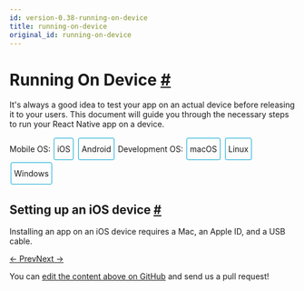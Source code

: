 ```yaml
---
id: version-0.38-running-on-device
title: running-on-device
original_id: running-on-device
---
```

<a id="content"></a><h1><a class="anchor" name="running-on-device"></a>Running On Device <a class="hash-link" href="docs/running-on-device.html#running-on-device">#</a></h1><div><p>It's always a good idea to test your app on an actual device before releasing it to your users. This document will guide you through the necessary steps to run your React Native app on a device.</p><span><div class="toggler">
  <style>
    .toggler a {
      display: inline-block;
      padding: 10px 5px;
      margin: 2px;
      border: 1px solid #05A5D1;
      border-radius: 3px;
      text-decoration: none !important;
    }
    .display-os-mac .toggler .button-mac,
    .display-os-linux .toggler .button-linux,
    .display-os-windows .toggler .button-windows,
    .display-platform-ios .toggler .button-ios,
    .display-platform-android .toggler .button-android {
      background-color: #05A5D1;
      color: white;
    }
    block { display: none; }
    .display-platform-ios.display-os-mac .ios.mac,
    .display-platform-ios.display-os-linux .ios.linux,
    .display-platform-ios.display-os-windows .ios.windows,
    .display-platform-android.display-os-mac .android.mac,
    .display-platform-android.display-os-linux .android.linux,
    .display-platform-android.display-os-windows .android.windows {
      display: block;
    }
  </style>
  <span>Mobile OS:</span>
  <a href="javascript:void(0);" class="button-ios" onclick="display('platform', 'ios')">iOS</a>
  <a href="javascript:void(0);" class="button-android" onclick="display('platform', 'android')">Android</a>
  <span>Development OS:</span>
  <a href="javascript:void(0);" class="button-mac" onclick="display('os', 'mac')">macOS</a>
  <a href="javascript:void(0);" class="button-linux" onclick="display('os', 'linux')">Linux</a>
  <a href="javascript:void(0);" class="button-windows" onclick="display('os', 'windows')">Windows</a>
</div>

</span><span><block class="mac linux windows ios">

</block></span><h2><a class="anchor" name="setting-up-an-ios-device"></a>Setting up an iOS device <a class="hash-link" href="docs/running-on-device.html#setting-up-an-ios-device">#</a></h2><p>Installing an app on an iOS device requires a Mac, an Apple ID, and a USB cable.</p><span><block class="mac ios">

</block></span><p>Connect your device to your Mac via USB, then open Xcode. In the project navigator, choose your device from the Scheme toolbar menu. Xcode will then register your device for development.</p><blockquote><p>If you run into any issues, please take a look at Apple's <a href="https://developer.apple.com/library/content/documentation/IDEs/Conceptual/AppDistributionGuide/LaunchingYourApponDevices/LaunchingYourApponDevices.html#//apple_ref/doc/uid/TP40012582-CH27-SW4" target="_blank">Launching Your App on a Device docs</a>.</p></blockquote><p>Finally, select your phone as the build target and press **Build and run(()).</p><span><block class="mac windows linux android">

</block></span><h2><a class="anchor" name="setting-up-an-android-device"></a>Setting up an Android device <a class="hash-link" href="docs/running-on-device.html#setting-up-an-android-device">#</a></h2><p>Running an Android app on a device requires a Mac or PC and a USB cable.</p><h3><a class="anchor" name="1-enable-debugging-over-usb"></a>1. Enable Debugging over USB <a class="hash-link" href="docs/running-on-device.html#1-enable-debugging-over-usb">#</a></h3><p>Most Android devices can only install and run apps downloaded from Google Play, by default. You will need to enable USB Debugging on your device in order to install your app during development.</p><p>To enable USB debugging on your device, you will first need to enable the "Developer options" menu by going to <strong>Settings</strong> → <strong>About phone</strong> and then tapping the <code>Build number</code> row at the bottom seven times. You can then go back to <strong>Settings</strong> → <strong>Developer options</strong> to enable "USB debugging".</p><h3><a class="anchor" name="2-plug-in-your-device-via-usb"></a>2. Plug in your device via USB <a class="hash-link" href="docs/running-on-device.html#2-plug-in-your-device-via-usb">#</a></h3><p>Let's now set up an Android device to run our React Native projects. Go ahead and plug in your device via USB to your development machine.</p><span><block class="linux android">

</block></span><p>Next, check the manufacturer code by using <code>lsusb</code> (on mac, you must first <a href="https://github.com/jlhonora/lsusb" target="_blank">install lsusb</a>). <code>lsusb</code> should output something like this:</p><div class="prism language-javascript">$ lsusb
Bus <span class="token number">002</span> Device <span class="token number">002</span><span class="token punctuation">:</span> ID <span class="token number">8087</span><span class="token punctuation">:</span><span class="token number">0024</span> Intel Corp<span class="token punctuation">.</span> Integrated Rate Matching Hub
Bus <span class="token number">002</span> Device <span class="token number">001</span><span class="token punctuation">:</span> ID 1d6b<span class="token punctuation">:</span><span class="token number">0002</span> Linux Foundation <span class="token number">2.0</span> root hub
Bus <span class="token number">001</span> Device <span class="token number">003</span><span class="token punctuation">:</span> ID 22b8<span class="token punctuation">:</span><span class="token number">2e76</span> Motorola PCS
Bus <span class="token number">001</span> Device <span class="token number">002</span><span class="token punctuation">:</span> ID <span class="token number">8087</span><span class="token punctuation">:</span><span class="token number">0024</span> Intel Corp<span class="token punctuation">.</span> Integrated Rate Matching Hub
Bus <span class="token number">001</span> Device <span class="token number">001</span><span class="token punctuation">:</span> ID 1d6b<span class="token punctuation">:</span><span class="token number">0002</span> Linux Foundation <span class="token number">2.0</span> root hub
Bus <span class="token number">004</span> Device <span class="token number">001</span><span class="token punctuation">:</span> ID 1d6b<span class="token punctuation">:</span><span class="token number">0003</span> Linux Foundation <span class="token number">3.0</span> root hub
Bus <span class="token number">003</span> Device <span class="token number">001</span><span class="token punctuation">:</span> ID 1d6b<span class="token punctuation">:</span><span class="token number">0002</span> Linux Foundation <span class="token number">2.0</span> root hub</div><p>These lines represent the USB devices currently connected to your machine.</p><p>You want the line that represents your phone. If you're in doubt, try unplugging your phone and running the command again:</p><div class="prism language-javascript">$ lsusb
Bus <span class="token number">002</span> Device <span class="token number">002</span><span class="token punctuation">:</span> ID <span class="token number">8087</span><span class="token punctuation">:</span><span class="token number">0024</span> Intel Corp<span class="token punctuation">.</span> Integrated Rate Matching Hub
Bus <span class="token number">002</span> Device <span class="token number">001</span><span class="token punctuation">:</span> ID 1d6b<span class="token punctuation">:</span><span class="token number">0002</span> Linux Foundation <span class="token number">2.0</span> root hub
Bus <span class="token number">001</span> Device <span class="token number">002</span><span class="token punctuation">:</span> ID <span class="token number">8087</span><span class="token punctuation">:</span><span class="token number">0024</span> Intel Corp<span class="token punctuation">.</span> Integrated Rate Matching Hub
Bus <span class="token number">001</span> Device <span class="token number">001</span><span class="token punctuation">:</span> ID 1d6b<span class="token punctuation">:</span><span class="token number">0002</span> Linux Foundation <span class="token number">2.0</span> root hub
Bus <span class="token number">004</span> Device <span class="token number">001</span><span class="token punctuation">:</span> ID 1d6b<span class="token punctuation">:</span><span class="token number">0003</span> Linux Foundation <span class="token number">3.0</span> root hub
Bus <span class="token number">003</span> Device <span class="token number">001</span><span class="token punctuation">:</span> ID 1d6b<span class="token punctuation">:</span><span class="token number">0002</span> Linux Foundation <span class="token number">2.0</span> root hub</div><p>You'll see that after removing the phone, the line which has the phone model ("Motorola PCS" in this case) disappeared from the list. This is the line that we care about.</p><p><code>Bus 001 Device 003: ID 22b8:2e76 Motorola PCS</code></p><p>From the above line, you want to grab the first four digits from the device ID:</p><p><code>22b8:2e76</code></p><p>In this case, it's <code>22b8</code>. That's the identifier for Motorola.</p><p>You'll need to input this into your udev rules in order to get up and running:</p><div class="prism language-javascript">echo SUBSYSTEM<span class="token operator">==</span><span class="token string">"usb"</span><span class="token punctuation">,</span> ATTR<span class="token punctuation">{</span>idVendor<span class="token punctuation">}</span><span class="token operator">==</span><span class="token string">"22b8"</span><span class="token punctuation">,</span> MODE<span class="token operator">=</span><span class="token string">"0666"</span><span class="token punctuation">,</span> GROUP<span class="token operator">=</span><span class="token string">"plugdev"</span> <span class="token operator">|</span> sudo tee <span class="token operator">/</span>etc<span class="token operator">/</span>udev<span class="token operator">/</span>rules<span class="token punctuation">.</span>d<span class="token operator">/</span><span class="token number">51</span><span class="token operator">-</span>android<span class="token operator">-</span>usb<span class="token punctuation">.</span>rules</div><p>Make sure that you replace <code>22b8</code> with the identifier you get in the above command.</p><span><block class="mac windows linux android">

</block></span><p>Now check that your device is properly connecting to ADB, the Android Debug Bridge, by running <code>adb devices</code>.</p><div class="prism language-javascript">$ adb devices
List of devices attached
emulator<span class="token number">-5554</span> offline   # Google emulator
14ed2fcc device         # Physical device</div><p>Seeing <code>device</code> in the right column means the device is connected. You must have <strong>only one device connected</strong> at a time.</p><h3><a class="anchor" name="3-run-your-app"></a>3. Run your app <a class="hash-link" href="docs/running-on-device.html#3-run-your-app">#</a></h3><p>Type the following in your command prompt to install and launch your app on the device:</p><div class="prism language-javascript">$ react<span class="token operator">-</span>native run<span class="token operator">-</span>android</div><blockquote><p>If you get a "bridge configuration isn't available" error, see <a href="#using-adb-reverse" target="">Using adb reverse</a>.</p></blockquote><span><block class="mac windows linux android ios">

</block></span><h2><a class="anchor" name="connecting-to-the-development-server"></a>Connecting to the development server <a class="hash-link" href="docs/running-on-device.html#connecting-to-the-development-server">#</a></h2><p>You can also iterate quickly on a device by connecting to the development server running on your development machine. There are several ways of accomplishing this, depending on whether you have access to a USB cable or a Wi-Fi network.</p><h3><a class="anchor" name="method-1-using-adb-reverse-recommended"></a>Method 1: Using adb reverse (recommended) <a class="hash-link" href="docs/running-on-device.html#method-1-using-adb-reverse-recommended">#</a></h3><span><block class="mac windows linux android">

</block></span><p>You can use this method if your device is running Android 5.0 (Lollipop), it has USB debugging enabled, and it is connected via USB to your development machine.</p><span><block class="mac windows linux android ios">

</block></span><p>Run the following in a command prompt:</p><div class="prism language-javascript">$ adb reverse tcp<span class="token punctuation">:</span><span class="token number">8081</span> tcp<span class="token punctuation">:</span><span class="token number">8081</span></div><p>You can now use <code>Reload JS</code> from the React Native in-app Developer menu without any additional configuration.</p><h3><a class="anchor" name="method-2-connect-via-wi-fi"></a>Method 2: Connect via Wi-Fi <a class="hash-link" href="docs/running-on-device.html#method-2-connect-via-wi-fi">#</a></h3><p>You can also connect to the development server over Wi-Fi. You'll first need to install the app on your device using a USB cable, but once that has been done you can debug wirelessly by following these instructions. You'll need your development machine's current IP address before proceeding.</p><span><block class="mac android ios">

</block></span><p>You can find the IP address in <strong>System Preferences</strong> → <strong>Network</strong>.</p><span><block class="windows android ios">

</block></span><p>Open the command prompt and type <code>ipconfig</code> to find your machine's IP address (<a href="http://windows.microsoft.com/en-us/windows/using-command-line-tools-networking-information" target="_blank">more info</a>).</p><span><block class="linux android ios">

</block></span><p>Open a terminal and type <code>/sbin/ifconfig</code> to find your machine's IP address.</p><span><block class="mac windows linux android ios">

</block></span><ol><li>Make sure your laptop and your phone are on the <strong>same</strong> Wi-Fi network.</li><li>Open your React Native app on your device.</li><li>You'll see a <a href="/react-native/docs/debugging.html#in-app-errors-and-warnings" target="">red screen with an error</a>. This is OK. The following steps will fix that.</li><li>Open the in-app <a href="/react-native/docs/debugging.html#accessing-the-in-app-developer-menu" target="">Developer menu</a>.</li><li>Go to <strong>Dev Settings</strong> → <strong>Debug server host for device</strong>.</li><li>Type in your machine's IP address and the port of the local dev server (e.g. 10.0.1.1:8081).</li><li>Go back to the <strong>Developer menu</strong> and select <strong>Reload JS</strong>.</li></ol><span><block class="mac ios">

</block></span><h2><a class="anchor" name="building-your-app-for-production"></a>Building your app for production <a class="hash-link" href="docs/running-on-device.html#building-your-app-for-production">#</a></h2><p>You have built a great app using React Native, and you are now itching to release it in the App Store. The process is the same as any other native iOS app, with some additional considerations to take into account.</p><p>Building an app for distribution in the App Store requires using the <code>Release</code> scheme in Xcode. To do this, go to <strong>Product</strong> → <strong>Scheme</strong> → <strong>Edit Scheme (cmd + &lt;)</strong>, make sure you're in the <strong>Run</strong> tab from the side, and set the Build Configuration dropdown to <code>Release</code>.</p><p>Apps built for <code>Release</code> will automatically disable the in-app Developer menu, which will prevent your users from inadvertently accessing the menu in production. It will also load the JavaScript locally, so you can put the app on a device and test whilst not connected to the computer.</p><p>Once built for release, you'll be able to distribute the app to beta testers and submit the app to the App Store.</p><h3><a class="anchor" name="app-transport-security"></a>App Transport Security <a class="hash-link" href="docs/running-on-device.html#app-transport-security">#</a></h3><p>App Transport Security is a security feature, added in iOS 9, that rejects all HTTP requests that are not sent over HTTPS. This can result in HTTP traffic being blocked, including the developer React Native server.</p><p>ATS is disabled by default in projects generated using the React Native CLI in order to make development easier. You should re-enable ATS prior to building your app for production by removing the <code>NSAllowsArbitraryLoads</code> entry from your <code>Info.plist</code> file in the <code>ios/</code> folder.</p><p>To learn more about how to configure ATS on your own Xcode projects, see <a href="http://ste.vn/2015/06/10/configuring-app-transport-security-ios-9-osx-10-11/" target="_blank">this post on ATS</a>.</p><span><script>
// Convert <div>...<span><block /></span>...</div>
// Into <div>...<block />...</div>
var blocks = document.getElementsByTagName('block');
for (var i = 0; i < blocks.length; ++i) {
  var block = blocks[i];
  var span = blocks[i].parentNode;
  var container = span.parentNode;
  container.insertBefore(block, span);
  container.removeChild(span);
}
// Convert <div>...<block />content<block />...</div>
// Into <div>...<block>content</block><block />...</div>
blocks = document.getElementsByTagName('block');
for (var i = 0; i < blocks.length; ++i) {
  var block = blocks[i];
  while (block.nextSibling && block.nextSibling.tagName !== 'BLOCK') {
    block.appendChild(block.nextSibling);
  }
}
function display(type, value) {
  var container = document.getElementsByTagName('block')[0].parentNode;
  container.className = 'display-' + type + '-' + value + ' ' +
    container.className.replace(RegExp('display-' + type + '-[a-z]+ ?'), '');
}

// If we are coming to the page with a hash in it (i.e. from a search, for example), try to get
// us as close as possible to the correct platform and dev os using the hashtag and block walk up.
var foundHash = false;
if (window.location.hash !== '' && window.location.hash !== 'content') { // content is default
  var hashLinks = document.querySelectorAll('a.hash-link');
  for (var i = 0; i < hashLinks.length && !foundHash; ++i) {
    if (hashLinks[i].hash === window.location.hash) {
      var parent = hashLinks[i].parentElement;
      while (parent) {
        if (parent.tagName === 'BLOCK') {
          var devOS = null;
          var targetPlatform = null;
          // Could be more than one target os and dev platform, but just choose some sort of order
          // of priority here.

          // Dev OS
          if (parent.className.indexOf('mac') > -1) {
            devOS = 'mac';
          } else if (parent.className.indexOf('linux') > -1) {
            devOS = 'linux';
          } else if (parent.className.indexOf('windows') > -1) {
            devOS = 'windows';
          } else {
            break; // assume we don't have anything.
          }

          // Target Platform
          if (parent.className.indexOf('ios') > -1) {
            targetPlatform = 'ios';
          } else if (parent.className.indexOf('android') > -1) {
            targetPlatform = 'android';
          } else {
            break; // assume we don't have anything.
          }
          // We would have broken out if both targetPlatform and devOS hadn't been filled.
          display('os', devOS);
          display('platform', targetPlatform);      
          foundHash = true;
          break;
        }
        parent = parent.parentElement;
      }
    }
  }
}
// Do the default if there is no matching hash
if (!foundHash) {
  var isMac = navigator.platform === 'MacIntel';
  var isWindows = navigator.platform === 'Win32';
  display('os', isMac ? 'mac' : (isWindows ? 'windows' : 'linux'));
  display('platform', isMac ? 'ios' : 'android');
}
</script>
</span></div><div class="docs-prevnext"><a class="docs-prev" href="docs/testing.html#content">← Prev</a><a class="docs-next" href="docs/javascript-environment.html#content">Next →</a></div><p class="edit-page-block">You can <a target="_blank" href="https://github.com/facebook/react-native/blob/master/docs/RunningOnDevice.md">edit the content above on GitHub</a> and send us a pull request!</p>